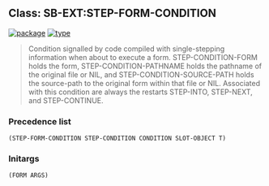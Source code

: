 ## Class: SB-EXT:STEP-FORM-CONDITION
[![package](https://img.shields.io/badge/Package-SB--EXT-5f9ea0.svg?style=social&colorA=999999)](../) [![type](https://img.shields.io/badge/Type-Class-5f9ea0.svg?style=social&colorA=999999)](../#class) 

> Condition signalled by code compiled with
> single-stepping information when about to execute a form.
> STEP-CONDITION-FORM holds the form, STEP-CONDITION-PATHNAME holds the
> pathname of the original file or NIL, and STEP-CONDITION-SOURCE-PATH
> holds the source-path to the original form within that file or NIL.
> Associated with this condition are always the restarts STEP-INTO,
> STEP-NEXT, and STEP-CONTINUE.

### Precedence list
```
(STEP-FORM-CONDITION STEP-CONDITION CONDITION SLOT-OBJECT T)
```
### Initargs
```
(FORM ARGS)
```
